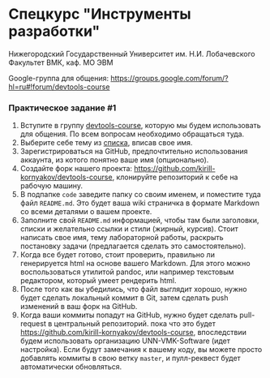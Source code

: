 # Спецкурс "Инструменты разработки"

Нижегородский Государственный Университет им. Н.И. Лобачевского  
Факультет ВМК, каф. МО ЭВМ

Google-группа для общения: <https://groups.google.com/forum/?hl=ru#!forum/devtools-course>

### Практическое задание #1

 1. Вступите в группу [devtools-course](https://groups.google.com/forum/?hl=ru#!forum/devtools-course),
    которую мы будем использовать для общения. По всем вопросам необходимо
    обращаться туда.
 1. Выберите себе тему из [списка](https://docs.google.com/spreadsheet/ccc?key=0AsBBkrQIoSbjdEdTUFRsaUw3LV92eVhwXzYtb0tZNHc#gid=3),
    вписав свое имя.
 1. Зарегистрироваться на GitHub, предпочтительно использования аккаунта,
    из котого понятно ваше имя (опционально).
 1. Создайте форк нашего проекта: <https://github.com/kirill-kornyakov/devtools-course>,
    клонируйте репозиторий к себе на рабочую машину.
 1. В подпапке `code` заведите папку со своим именем, и поместите туда файл
    `README.md`. Это будет ваша wiki страничка в формате Markdown со всеми 
    деталями о вашем проекте.
 1. Заполните свой `README.md` информацией, чтобы там были заголовки, списки и 
    желательно ссылки и стили (жирный, курсив). Стоит написать свое имя,
    тему лабораторной работы, раскрыть постановку задачи (предлагается сделать
    это самостоятельно).
 1. Когда все будет готово, стоит проверить, правильно ли генерируется html
    на основе вашего Markdown. Для этого можно воспользоваться утилитой pandoc,
    или например текстовым редактором, который умеет рендерить html.
 1. После того как вы убедились, что файл выглядит хорошо, нужно будет
    сделать локальный коммит в Git, затем сделать push изменений в ваш форк на 
    GitHub.
 1. Когда ваши коммиты попадут на GitHub, нужно будет сделать pull-request в 
    центральный репозиторий. пока что это будет
    <https://github.com/kirill-kornyakov/devtools-course>, впоследствии
    будем использовать организацию UNN-VMK-Software (идет настройка). Если будут
    замечания к вашему коду, вы можете просто добавлять коммиты в свою ветку 
    `master`, и пулл-реквест будет автоматически обновляться.